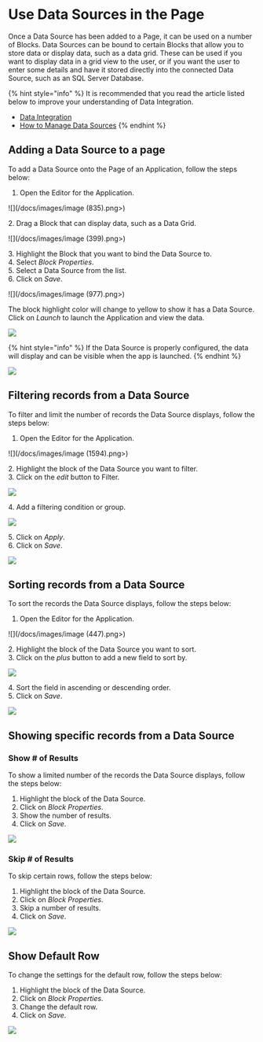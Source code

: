 # Use Data Sources in the Page

Once a Data Source has been added to a Page, it can be used on a number of Blocks. Data Sources can be bound to certain Blocks that allow you to store data or display data, such as a data grid. These can be used if you want to display data in a grid view to the user, or if you want the user to enter some details and have it stored directly into the connected Data Source, such as an SQL Server Database.

{% hint style="info" %}
It is recommended that you read the article listed below to improve your understanding of Data Integration.

* [Data Integration](../../concepts/application/data-integration.md)
* [How to Manage Data Sources](manage-data-sources.md)
{% endhint %}

## Adding a Data Source to a page

To add a Data Source onto the Page of an Application, follow the steps below:

1. Open the Editor for the Application.

![](/docs/images/image (835).png>)

&#x20;   2\. Drag a Block that can display data, such as a Data Grid.

![](/docs/images/image (399).png>)

&#x20;   3\. Highlight the Block that you want to bind the Data Source to.\
&#x20;   4\. Select _Block Properties_.\
&#x20;   5\. Select a Data Source from the list.\
&#x20;   6\. Click on _Save_.

![](/docs/images/image (977).png>)

The block highlight color will change to yellow to show it has a Data Source. Click on _Launch_ to launch the Application and view the data.

![](../images/_4.png)

{% hint style="info" %}
If the Data Source is properly configured, the data will display and can be visible when the app is launched.
{% endhint %}

![](../images/_5.png)

## Filtering records from a Data Source

To filter and limit the number of records the Data Source displays, follow the steps below:

1. Open the Editor for the Application.

![](/docs/images/image (1594).png>)

&#x20;   2\. Highlight the block of the Data Source you want to filter.\
&#x20;   3\. Click on the _edit_ button to Filter.

![](/docs/images/_7.png)

&#x20;   4\. Add a filtering condition or group.

![](/docs/images/_8.png)

&#x20;   5\. Click on _Apply_.\
&#x20;   6\. Click on _Save_.

![](/docs/images/_9.png)

## Sorting records from a Data Source

To sort the records the Data Source displays, follow the steps below:

1. Open the Editor for the Application.

![](/docs/images/image (447).png>)

&#x20;   2\. Highlight the block of the Data Source you want to sort.\
&#x20;   3\. Click on the _plus_ button to add a new field to sort by.

![](/docs/images/_11.png)

&#x20;   4\. Sort the field in ascending or descending order.\
&#x20;   5\. Click on _Save_.

![](/docs/images/_12.png)

## Showing specific records from a Data Source

### Show # of Results

To show a limited number of the records the Data Source displays, follow the steps below:

1. Highlight the block of the Data Source.
2. Click on _Block Properties_.
3. Show the number of results.
4. Click on _Save_.

![](/docs/images/_13.png)

### Skip # of Results

To skip certain rows, follow the steps below:

1. Highlight the block of the Data Source.
2. Click on _Block Properties_.
3. Skip a number of results.
4. Click on _Save_.

![](/docs/images/_14.png)

## Show Default Row

To change the settings for the default row, follow the steps below:

1. Highlight the block of the Data Source.
2. Click on _Block Properties_.
3. Change the default row.
4. Click on _Save_.

![](/docs/images/_15.png)







